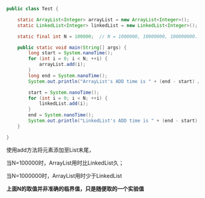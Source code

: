 ```java
public class Test {

    static ArrayList<Integer> arrayList = new ArrayList<Integer>();
    static LinkedList<Integer> linkedList = new LinkedList<Integer>();

    static final int N = 100000;  // N = 1000000, 10000000, 100000000...

    public static void main(String[] args) {
        long start = System.nanoTime();
        for (int i = 0; i < N; ++i) {
            arrayList.add(i);
        }
        long end = System.nanoTime();
        System.out.println("ArrayList's ADD time is " + (end - start) / 1000 + " ms.");

        start = System.nanoTime();
        for (int i = 0; i < N; ++i) {
            linkedList.add(i);
        }
        end = System.nanoTime();
        System.out.println("LinkedList's ADD time is " + (end - start) / 1000 + " ms.");
    }

}
```

使用add方法将元素添加至List末尾，

当N=100000时，ArrayList用时比LinkedList久；

当N=1000000时，ArrayList用时少于LinkedList

**上面N的取值并非准确的临界值，只是随便取的一个实验值**
